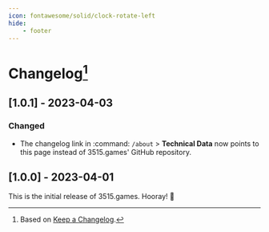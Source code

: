 ```yaml
---
icon: fontawesome/solid/clock-rotate-left
hide:
    - footer
---
```


# Changelog[^1]

## <a name="1-0-1">[1.0.1] - 2023-04-03</a>

### Changed

- The changelog link in :command: `/about` > **Technical Data** now points to this page instead of 3515.games' GitHub
  repository.

## <a name="1-0-0">[1.0.0] - 2023-04-01</a>

This is the initial release of 3515.games. Hooray! 🎉

[^1]: Based on [Keep a Changelog](http://keepachangelog.com).

